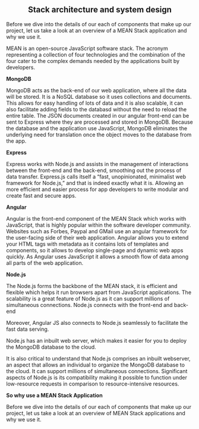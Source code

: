 <h2 align="center"> <b> Stack architecture and system design </b> </h2>

<p align="left"> Before we dive into the details of our each of components that make up our project, let us take a look at an overview of a MEAN Stack 
application and why we use it.</p>

<p align="left"> MEAN is an open-source JavaScript software stack. The acronym representing a collection of four technologies and the combination of the 
four cater to the complex demands needed by the applications built by developers.</p>

**MongoDB**

<p align="left"> MongoDB acts as the back-end of our web application, where all the data will be stored. It is a NoSQL database so it uses collections 
and documents. This allows for easy handling of lots of data and it is also scalable, it can also facilitate adding fields to the databasd without the 
need to reload the entire table. The JSON documents created in our angular front-end can be sent to Express where they are processed and stored in 
MongoDB. Because the database and the application use JavaScript, MongoDB eliminates the underlying need for translation once the object moves to the 
database from the app.</p>

**Express**

<p align="left"> Express works with Node.js and assists in the management of interactions between the front-end and the back-end, smoothing out the 
process of data transfer. Express.js calls itself a “fast, unopinionated, minimalist web framework for Node.js,” and that is indeed exactly what it is. 
Allowing an more efficient and easier process for app developers to write modular and create fast and secure apps.</p>

**Angular**

<p align="left"> Angular is the front-end component of the MEAN Stack which works with JavaScript, that is highly popular within the software developer community. Websites such as Forbes, Paypal and GMail use an angular framework for the user-facing side of their web application. Angular allows you to extend your HTML tags with metadata as it contains lots of templates and components, so it allows to develop single-page and dynamic web apps quickly. As Angular uses JavaScript it allows a smooth flow of data among all parts of the web application.

**Node.js**

<p align="left"> The Node.js forms the backbone of the MEAN stack, it is efficient and flexible which helps it run browsers apart from JavaScript applications. The scalability is a great feature of Node.js as it can support millions of simultaneous connections. Node.js connects with the front-end and back-end

</p>



Moreover, Angular JS also connects to Node.js seamlessly to facilitate the fast data serving.

Node.js has an inbuilt web server, which makes it easier for you to deploy the MongoDB database to the cloud.



 It is also critical to understand that Node.js comprises an inbuilt webserver, an aspect that allows an individual to organize the MongoDB database to the cloud. It can support millions of simultaneous connections. Significant aspects of Node.js is its compatibility making it possible to function under low-resource requests in comparison to resource-intensive resources.


**So why use a MEAN Stack Application**

<p align="left"> Before we dive into the details of our each of components that make up our project, let us take a look at an overview of MEAN Stack applications and why we use it.</p>

